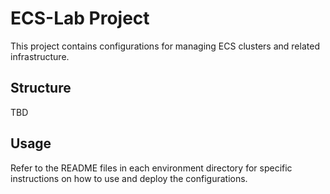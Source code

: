 # ECS-Lab Project

This project contains configurations for managing ECS clusters and related infrastructure.

## Structure

TBD

## Usage

Refer to the README files in each environment directory for specific instructions on how to use and deploy the configurations.
